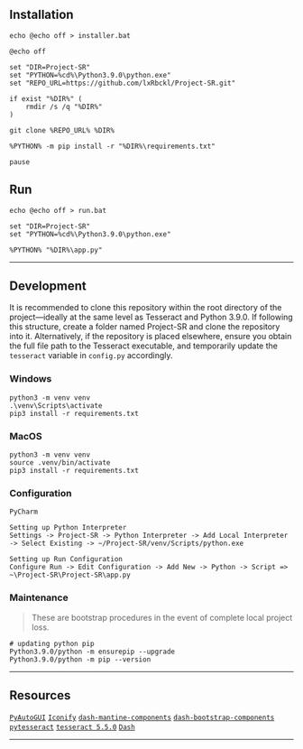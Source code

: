 ## Installation
`echo @echo off > installer.bat`
```
@echo off

set "DIR=Project-SR"
set "PYTHON=%cd%\Python3.9.0\python.exe"
set "REPO_URL=https://github.com/lxRbckl/Project-SR.git"

if exist "%DIR%" (
    rmdir /s /q "%DIR%"
)

git clone %REPO_URL% %DIR%

%PYTHON% -m pip install -r "%DIR%\requirements.txt"

pause
```

## Run
`echo @echo off > run.bat`
```
set "DIR=Project-SR"
set "PYTHON=%cd%\Python3.9.0\python.exe"

%PYTHON% "%DIR%\app.py"
```

---

## Development
It is recommended to clone this repository within the root directory of the project—ideally at the same level as Tesseract and Python 3.9.0. If following this structure, create a folder named Project-SR and clone the repository into it. Alternatively, if the repository is placed elsewhere, ensure you obtain the full file path to the Tesseract executable, and temporarily update the `tesseract` variable in `config.py` accordingly.


### Windows
```shell
python3 -m venv venv
.\venv\Scripts\activate
pip3 install -r requirements.txt
```

### MacOS
```shell
python3 -m venv venv
source .venv/bin/activate
pip3 install -r requirements.txt
```

### Configuration
`PyCharm`
```
Setting up Python Interpreter
Settings -> Project-SR -> Python Interpreter -> Add Local Interpreter -> Select Existing -> ~/Project-SR/venv/Scripts/python.exe

Setting up Run Configuration
Configure Run -> Edit Configuration -> Add New -> Python -> Script => ~\Project-SR\Project-SR\app.py
```

### Maintenance
> These are bootstrap procedures in the event of complete local project loss.
```
# updating python pip
Python3.9.0/python -m ensurepip --upgrade
Python3.9.0/python -m pip --version
```

---

## Resources
[`PyAutoGUI`](https://pyautogui.readthedocs.io/en/latest/screenshot.html?highlight=locateall) [`Iconify`](https://iconify.design/) [`dash-mantine-components`](https://www.dash-mantine-components.com/) [`dash-bootstrap-components`](https://dash-bootstrap-components.opensource.faculty.ai/) [`pytesseract`](https://pypi.org/project/pytesseract/) [`tesseract 5.5.0`](https://github.com/UB-Mannheim/tesseract/wiki) [`Dash`](https://dash.plotly.com/)

---
